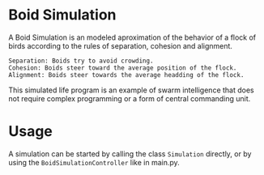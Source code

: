 # Boid Simulation
A Boid Simulation is an modeled aproximation of the behavior of a flock of birds according to the rules of separation, cohesion and alignment.  

    Separation: Boids try to avoid crowding.
    Cohesion: Boids steer toward the average position of the flock.
    Alignment: Boids steer towards the average headding of the flock.

This simulated life program is an example of swarm intelligence that does not require complex programming or a form of central commanding unit.

# Usage
A simulation can be started by calling the class ``Simulation`` directly, or by using the ``BoidSimulationController`` like in main.py. 